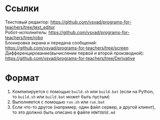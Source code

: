 # Ссылки
Текстовый редактор: https://github.com/vsvad/programs-for-teachers/tree/text_editor  
Робот-исполнитель: https://github.com/vsvad/programs-for-teachers/tree/robo  
Блокировка экрана и передача сообщений: https://github.com/vsvad/programs-for-teachers/tree/screen  
Дифференцирование(вычисление первой и второй производной): https://github.com/vsvad/programs-for-teachers/tree/Derivative
# Формат
1. Компилируется с помощью `build.sh` или `build.bat` (если на Python, то `build.sh` или `build.bat` может быть пустым)
2. Выполняется с помощью `run.sh` или `run.bat`
3. Если что-то другое (например, один файл сервер, а другой клиент), то это должно быть описано в файле `HOWTOUSE.md`
